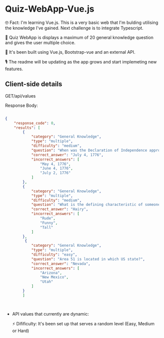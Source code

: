 
<!------# quiz

## Project setup
```
npm install
```

### Compiles and hot-reloads for development
```
npm run serve
```

### Compiles and minifies for production
```
npm run build
```

### Lints and fixes files
```
npm run lint
```

### Customize configuration
See [Configuration Reference](https://cli.vuejs.org/config/).
=======
------>
# Quiz-WebApp-Vue.js

🤓 Fact: I'm learning Vue.js. This is a very basic web that I'm bulding utilising the knowledge I've gained. Next challenge is to integrate Typescript. 

📝 Quiz WebApp is displays a maximum of 20 general knowledge question and gives the user multiple choice.

🔨 It's been built using Vue.js, Bootstrap-vue and an external API. 

🎙 The readme will be updating as the app grows and start implemeting new features. 


## Client-side details


GET/api/values

Response Body:


```JSON

{
    "response_code": 0,
    "results": [
        {
            "category": "General Knowledge",
            "type": "multiple",
            "difficulty": "medium",
            "question": "When was the Declaration of Independence approved by the Second Continental Congress?",
            "correct_answer": "July 4, 1776",
            "incorrect_answers": [
                "May 4, 1776",
                "June 4, 1776",
                "July 2, 1776"
            ]
        },
        {
            "category": "General Knowledge",
            "type": "multiple",
            "difficulty": "medium",
            "question": "What is the defining characteristic of someone who is described as hirsute?",
            "correct_answer": "Hairy",
            "incorrect_answers": [
                "Rude",
                "Funny",
                "Tall"
            ]
        },
         {
            "category": "General Knowledge",
            "type": "multiple",
            "difficulty": "easy",
            "question": "Area 51 is located in which US state?",
            "correct_answer": "Nevada",
            "incorrect_answers": [
                "Arizona",
                "New Mexico",
                "Utah"
            ]
        }
        ]
        
 
 ```

- API values that currently are dynamic:

  ⚡️ Difificulty: It's been set up that serves a random level (Easy, Medium or Hard)
  
  


